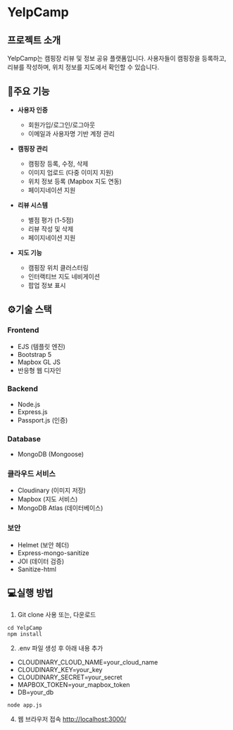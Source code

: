 # YelpCamp

## 프로젝트 소개
YelpCamp는 캠핑장 리뷰 및 정보 공유 플랫폼입니다. 사용자들이 캠핑장을 등록하고, 리뷰를 작성하며, 위치 정보를 지도에서 확인할 수 있습니다.

## 📌주요 기능

- **사용자 인증**
  - 회원가입/로그인/로그아웃
  - 이메일과 사용자명 기반 계정 관리

- **캠핑장 관리**
  - 캠핑장 등록, 수정, 삭제
  - 이미지 업로드 (다중 이미지 지원)
  - 위치 정보 등록 (Mapbox 지도 연동)
  - 페이지네이션 지원

- **리뷰 시스템**
  - 별점 평가 (1-5점)
  - 리뷰 작성 및 삭제
  - 페이지네이션 지원

- **지도 기능**
  - 캠핑장 위치 클러스터링
  - 인터랙티브 지도 네비게이션
  - 팝업 정보 표시

## ⚙️기술 스택

### Frontend
- EJS (템플릿 엔진)
- Bootstrap 5
- Mapbox GL JS
- 반응형 웹 디자인

### Backend
- Node.js
- Express.js
- Passport.js (인증)

### Database
- MongoDB (Mongoose) 

### 클라우드 서비스
- Cloudinary (이미지 저장)
- Mapbox (지도 서비스)
- MongoDB Atlas (데이터베이스)

### 보안
- Helmet (보안 헤더)
- Express-mongo-sanitize
- JOI (데이터 검증)
- Sanitize-html

## 💻실행 방법
1. Git clone 사용 또는, 다운로드
```
cd YelpCamp
npm install
```
2. .env 파일 생성 후 아래 내용 추가
- CLOUDINARY_CLOUD_NAME=your_cloud_name
- CLOUDINARY_KEY=your_key
- CLOUDINARY_SECRET=your_secret
- MAPBOX_TOKEN=your_mapbox_token
- DB=your_db
```
node app.js
```
4. 웹 브라우저 접속 <http://localhost:3000/>
